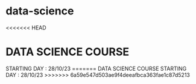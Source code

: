 # data-science
<<<<<<< HEAD

<h1>DATA SCIENCE COURSE</h1>
STARTING DAY : 28/10/23
=======
DATA SCIENCE COURSE
STARTING DAY : 28/10/23
>>>>>>> 6a59e547d503ae9f4deeafbca363fae1c87d5213
